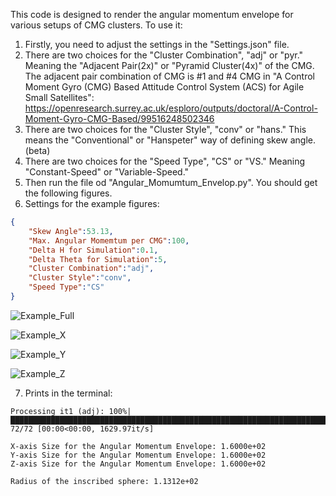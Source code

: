 This code is designed to render the angular momentum envelope for various setups of CMG clusters.
To use it:

1. Firstly, you need to adjust the settings in the "Settings.json" file.
2. There are two choices for the "Cluster Combination", "adj" or "pyr." Meaning the "Adjacent Pair(2x)" or "Pyramid Cluster(4x)" of the CMG. The adjacent pair combination of CMG is #1 and #4 CMG in "A Control Moment Gyro (CMG) Based Attitude Control System (ACS) for Agile Small Satellites": https://openresearch.surrey.ac.uk/esploro/outputs/doctoral/A-Control-Moment-Gyro-CMG-Based/99516248502346
3. There are two choices for the "Cluster Style", "conv" or "hans." This means the "Conventional" or "Hanspeter" way of defining skew angle. (beta)
4. There are two choices for the "Speed Type", "CS" or "VS." Meaning "Constant-Speed" or "Variable-Speed."
5. Then run the file od "Angular_Momumtum_Envelop.py". You should get the following figures.
6. Settings for the example figures:

```json
{ 
    "Skew Angle":53.13,
    "Max. Angular Momemtum per CMG":100,
    "Delta H for Simulation":0.1,
    "Delta Theta for Simulation":5,
    "Cluster Combination":"adj",
    "Cluster Style":"conv",
    "Speed Type":"CS"
}
```

![Example_Full](https://github.com/user-attachments/assets/23e4b5e2-f28b-42b2-b17d-768f2f851fd4)

![Example_X](https://github.com/user-attachments/assets/5e7c35ef-f427-402d-a72a-1991a68cc0c9)

![Example_Y](https://github.com/user-attachments/assets/2baf8e8b-9c3f-46a7-9302-0c1b2f30bfdd)

![Example_Z](https://github.com/user-attachments/assets/1c01d350-1428-430c-b537-c73d0a85ab73)

7. Prints in the terminal:

```
Processing it1 (adj): 100%|████████████████████████████████████████████████████████████████████████| 72/72 [00:00<00:00, 1629.97it/s] 

X-axis Size for the Angular Momentum Envelope: 1.6000e+02
Y-axis Size for the Angular Momentum Envelope: 1.6000e+02
Z-axis Size for the Angular Momentum Envelope: 1.6000e+02

Radius of the inscribed sphere: 1.1312e+02
```
